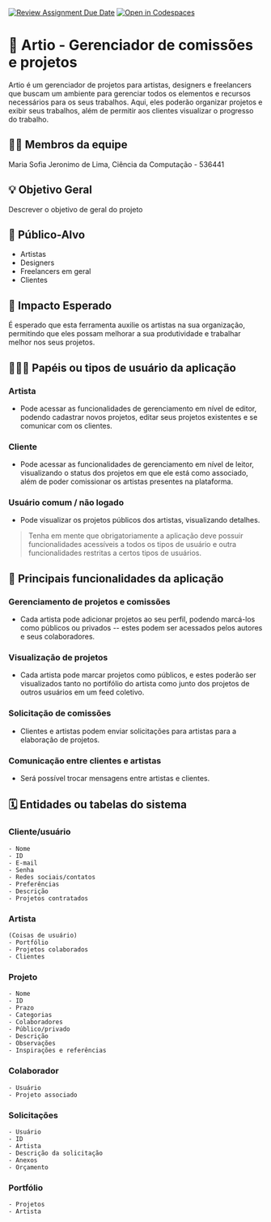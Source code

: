 [![Review Assignment Due Date](https://classroom.github.com/assets/deadline-readme-button-22041afd0340ce965d47ae6ef1cefeee28c7c493a6346c4f15d667ab976d596c.svg)](https://classroom.github.com/a/iVa2Dd1Z)
[![Open in Codespaces](https://classroom.github.com/assets/launch-codespace-2972f46106e565e64193e422d61a12cf1da4916b45550586e14ef0a7c637dd04.svg)](https://classroom.github.com/open-in-codespaces?assignment_repo_id=21100662)

# :checkered_flag: Artio - Gerenciador de comissões e projetos

Artio é um gerenciador de projetos para artistas, designers e freelancers que buscam um ambiente para gerenciar todos os elementos e recursos necessários para os seus trabalhos. Aqui, eles poderão organizar projetos e exibir seus trabalhos, além de permitir aos clientes visualizar o progresso do trabalho.

## :technologist: Membros da equipe

Maria Sofia Jeronimo de Lima, Ciência da Computação - 536441

## :bulb: Objetivo Geral

Descrever o objetivo de geral do projeto

## :eyes: Público-Alvo

- Artistas
- Designers
- Freelancers em geral
- Clientes

## :star2: Impacto Esperado

É esperado que esta ferramenta auxilie os artistas na sua organização, permitindo que eles possam melhorar a sua produtividade e trabalhar melhor nos seus projetos.

## :people_holding_hands: Papéis ou tipos de usuário da aplicação

### Artista

- Pode acessar as funcionalidades de gerenciamento em nível de editor, podendo cadastrar novos projetos, editar seus projetos existentes e se comunicar com os clientes.

### Cliente

- Pode acessar as funcionalidades de gerenciamento em nível de leitor, visualizando o status dos projetos em que ele está como associado, além de poder comissionar os artistas presentes na plataforma.

### Usuário comum / não logado

- Pode visualizar os projetos públicos dos artistas, visualizando detalhes.

> Tenha em mente que obrigatoriamente a aplicação deve possuir funcionalidades acessíveis a todos os tipos de usuário e outra funcionalidades restritas a certos tipos de usuários.

## :triangular_flag_on_post: Principais funcionalidades da aplicação

### Gerenciamento de projetos e comissões
- Cada artista pode adicionar projetos ao seu perfil, podendo marcá-los como públicos ou privados -- estes podem ser acessados pelos autores e seus colaboradores.

### Visualização de projetos
- Cada artista pode marcar projetos como públicos, e estes poderão ser visualizados tanto no portifólio do artista como junto dos projetos de outros usuários em um feed coletivo.

### Solicitação de comissões
- Clientes e artistas podem enviar solicitações para artistas para a elaboração de projetos.

### Comunicação entre clientes e artistas
- Será possível trocar mensagens entre artistas e clientes.

## :spiral_calendar: Entidades ou tabelas do sistema

### Cliente/usuário
    - Nome
    - ID
    - E-mail
    - Senha
    - Redes sociais/contatos
    - Preferências
    - Descrição
    - Projetos contratados

### Artista
    (Coisas de usuário)
    - Portfólio
    - Projetos colaborados
    - Clientes

### Projeto
    - Nome
    - ID
    - Prazo
    - Categorias
    - Colaboradores
    - Público/privado
    - Descrição
    - Observações
    - Inspirações e referências

### Colaborador
    - Usuário
    - Projeto associado

### Solicitações
    - Usuário
    - ID
    - Artista
    - Descrição da solicitação
    - Anexos
    - Orçamento

### Portfólio
    - Projetos
    - Artista
